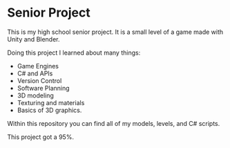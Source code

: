 # Senior Project

This is my high school senior project. It is a small level of a game made with Unity and Blender. 

Doing this project I learned about many things:
 - Game Engines
 - C# and APIs
 - Version Control
 - Software Planning
 - 3D modeling
 - Texturing and materials
 - Basics of 3D graphics.
 
 
 Within this repository you can find all of my models, levels, and C# scripts.
 
 This project got a 95%.
